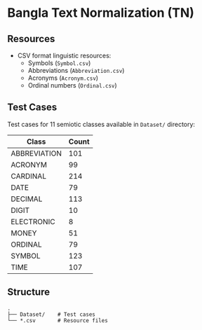 # Bangla Text Normalization (TN)

## Resources
- CSV format linguistic resources:
    - Symbols (`Symbol.csv`)
    - Abbreviations (`Abbreviation.csv`)
    - Acronyms (`Acronym.csv`)
    - Ordinal numbers (`Ordinal.csv`)

## Test Cases
Test cases for 11 semiotic classes available in `Dataset/` directory:

| Class         | Count |
|--------------|--------|
| ABBREVIATION | 101    |
| ACRONYM      | 99     |
| CARDINAL     | 214    |
| DATE         | 79     |
| DECIMAL      | 113    |
| DIGIT        | 10     |
| ELECTRONIC   | 8      |
| MONEY        | 51     |
| ORDINAL      | 79     |
| SYMBOL       | 123    |
| TIME         | 107    |

## Structure
```
.
├── Dataset/    # Test cases
└── *.csv       # Resource files
```
